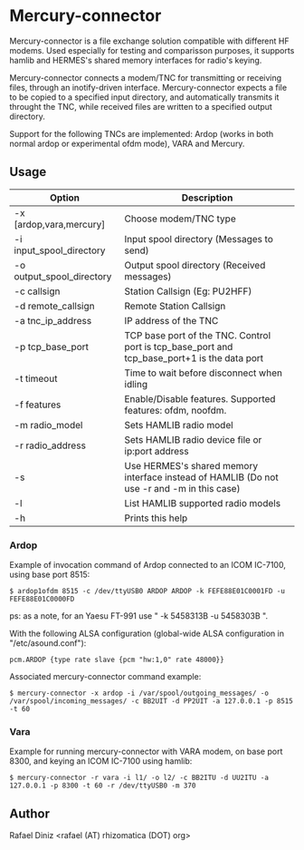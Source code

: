 # Mercury-connector

  Mercury-connector is a file exchange solution compatible with different
  HF modems. Used especially for testing and comparisson purposes, it supports
  hamlib and HERMES's shared memory interfaces for radio's keying.

  Mercury-connector connects a modem/TNC for transmitting or receiving files,
  through an inotify-driven interface. Mercury-connector expects a file to be
  copied to a specified input directory, and automatically transmits it throught the TNC, 
  while received files are written to a specified output directory.

  Support for the following TNCs are implemented: Ardop (works
  in both normal ardop or experimental ofdm mode), VARA and Mercury.

## Usage

| Option                    | Description                                                                                  |
|---------------------------|----------------------------------------------------------------------------------------------|
| -x [ardop,vara,mercury]   | Choose modem/TNC type                                                                        |
| -i input_spool_directory  | Input spool directory (Messages to send)                                                     |
| -o output_spool_directory | Output spool directory (Received messages)                                                   |
| -c callsign               | Station Callsign (Eg: PU2HFF)                                                                |
| -d remote_callsign        | Remote Station Callsign                                                                      |
| -a tnc_ip_address         | IP address of the TNC                                                                        |
| -p tcp_base_port          | TCP base port of the TNC. Control port is tcp_base_port and tcp_base_port+1 is the data port |
| -t timeout                | Time to wait before disconnect when idling                                                   |
| -f features               | Enable/Disable features. Supported features: ofdm, noofdm.                                   |
| -m radio_model            | Sets HAMLIB radio model                                                                      |
| -r radio_address          | Sets HAMLIB radio device file or ip:port address                                             |
| -s                        | Use HERMES's shared memory interface instead of HAMLIB (Do not use -r and -m in this case)   |
| -l                        | List HAMLIB supported radio models                                                           |
| -h                        | Prints this help                                                                             |

### Ardop

Example of invocation command of Ardop connected to an ICOM IC-7100, using base port 8515:

    $ ardop1ofdm 8515 -c /dev/ttyUSB0 ARDOP ARDOP -k FEFE88E01C0001FD -u FEFE88E01C0000FD

ps: as a note, for an Yaesu FT-991 use " -k 5458313B -u 5458303B ".

With the following ALSA configuration (global-wide ALSA configuration in "/etc/asound.conf"): 

    pcm.ARDOP {type rate slave {pcm "hw:1,0" rate 48000}}

Associated mercury-connector command example:

    $ mercury-connector -x ardop -i /var/spool/outgoing_messages/ -o /var/spool/incoming_messages/ -c BB2UIT -d PP2UIT -a 127.0.0.1 -p 8515 -t 60

### Vara

Example for running mercury-connector with VARA modem, on base port 8300, and keying an ICOM IC-7100 using hamlib:

    $ mercury-connector -r vara -i l1/ -o l2/ -c BB2ITU -d UU2ITU -a 127.0.0.1 -p 8300 -t 60 -r /dev/ttyUSB0 -m 370

## Author

Rafael Diniz <rafael (AT) rhizomatica (DOT) org>
